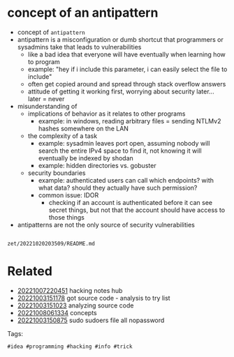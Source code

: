# concept of an antipattern

- concept of `antipattern`
- antipattern is a misconfiguration or dumb shortcut that programmers or sysadmins take that leads to vulnerabilities
  - like a bad idea that everyone will have eventually when learning how to program
  - example: "hey if i include this parameter, i can easily select the file to include"
  - often get copied around and spread through stack overflow answers
  - attitude of getting it working first, worrying about security later... later = never
- misunderstanding of
  - implications of behavior as it relates to other programs
    - example: in windows, reading arbitrary files = sending NTLMv2 hashes somewhere on the LAN
  - the complexity of a task
    - example: sysadmin leaves port open, assuming nobody will search the entire IPv4 space to find it, not knowing it will eventually be indexed by shodan
    - example: hidden directories vs. gobuster
  - security boundaries
    - example: authenticated users can call which endpoints? with what data? should they actually have such permission?
    - common issue: IDOR
      - checking if an account is authenticated before it can see secret things, but not that the account should have access to those things
- antipatterns are not the only source of security vulnerabilities

```
```

` zet/20221020203509/README.md `

# Related

- [20221007220451](/zet/20221007220451/README.md) hacking notes hub
- [20221003151178](/zet/20221003151178/README.md) got source code - analysis to try list
- [20221003151023](/zet/20221003151023/README.md) analyzing source code
- [20221008061334](/zet/20221008061334/README.md) concepts
- [20221003150875](/zet/20221003150875/README.md) sudo sudoers file all nopassword

Tags:

    #idea #programming #hacking #info #trick
